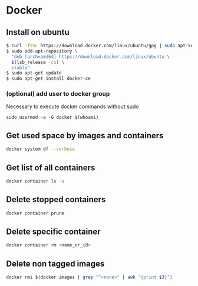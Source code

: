 # Docker

## Install on ubuntu

```bash
$ curl -fsSL https://download.docker.com/linux/ubuntu/gpg | sudo apt-key add -
$ sudo add-apt-repository \
  "deb [arch=amd64] https://download.docker.com/linux/ubuntu \
  $(lsb_release -cs) \
  stable"
$ sudo apt-get update
$ sudo apt-get install docker-ce
```

### (optional) add user to docker group

Necessary to  execute docker commands without sudo

```
sudo usermod -a -G docker $(whoami)
```



## Get used space by images and containers

```bash
docker system df --verbose
```



## Get list of all containers

```bash
docker container ls -a
```



## Delete stopped containers

```bash
docker container prune
```

## Delete specific container

```bash
docker container rm <name_or_id>
```



## Delete non tagged images

```bash
docker rmi $(docker images | grep "^<none>" | awk "{print $3}")
```

